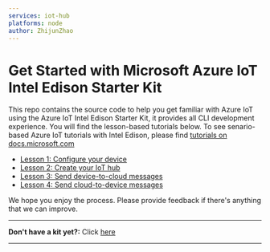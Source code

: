 ```yaml
---
services: iot-hub
platforms: node
author: ZhijunZhao
---
```


# Get Started with Microsoft Azure IoT Intel Edison Starter Kit

This repo contains the source code to help you get familiar with Azure IoT using the Azure IoT Intel Edison Starter Kit, it provides all CLI development experience. You will find the lesson-based tutorials below. To see senario-based Azure IoT tutorials with Intel Edison, please find [tutorials on docs.microsoft.com](https://docs.microsoft.com/en-us/azure/iot-hub/iot-hub-intel-edison-kit-node-get-started)


- [Lesson 1: Configure your device](doc/iot-hub-intel-edison-kit-node-lesson1-configure-your-device.md)
- [Lesson 2: Create your IoT hub](doc/iot-hub-intel-edison-kit-node-lesson2-get-azure-tools-win32.md)
- [Lesson 3: Send device-to-cloud messages](doc/iot-hub-intel-edison-kit-node-lesson3-deploy-resource-manager-template.md)
- [Lesson 4: Send cloud-to-device messages](doc/iot-hub-intel-edison-kit-node-lesson4-send-cloud-to-device-messages.md)


We hope you enjoy the process. Please provide feedback if there's anything that we can improve.

***
**Don't have a kit yet?:** Click [here](http://azure.com/iotstarterkits)
***
